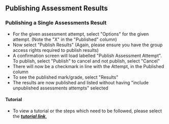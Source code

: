 ## **Publishing Assessment Results**

### **Publishing a Single Assessments Result**
- For the given assessment attempt, select "Options" for the given attempt. (Note the "X" in the "Published" column)
- Now select "Publish Results" (Again, please ensure you have the group access rights required to publish results)
- A confirmation screen will load labelled "Publish Assessment Attempt". To publish, select "Publish" to cancel and not publish, select "Cancel"
- There will now be a checkmark in line with the Attempt, in the Published column
- To see the published mark/grade, select "Results"
- The results are now published and listed without having "include unpublished assessments attempts" selected


#### **Tutorial**
- To view a tutorial or the steps which need to be followed, please select the [**_tutorial link_**.](https://www.iorad.com/player/137747/Publishing-a-Single-Assessment-Result)